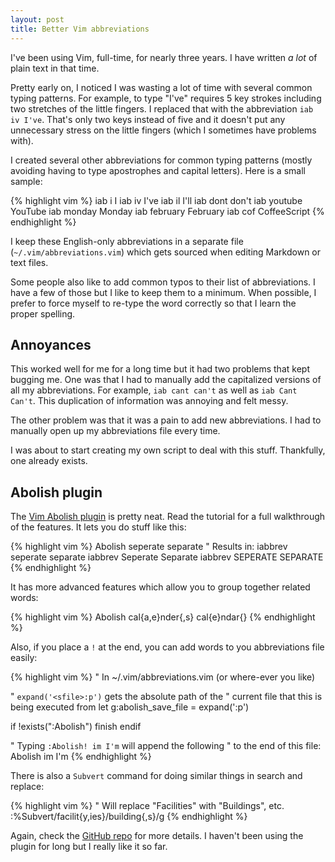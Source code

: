 ```yaml
---
layout: post
title: Better Vim abbreviations
---
```


I've been using Vim, full-time, for nearly three years. I have written *a lot* of plain text in that time. 

Pretty early on, I noticed I was wasting a lot of time with several common typing patterns. For example, to type "I've" requires 5 key strokes including two stretches of the little fingers. I replaced that with the abbreviation `iab iv I've`. That's only two keys instead of five and it doesn't put any unnecessary stress on the little fingers (which I sometimes have problems with). 


I created several other abbreviations for common typing patterns (mostly avoiding having to type apostrophes and capital letters). Here is a small sample:

{% highlight vim %}
iab i I
iab iv I've
iab il I'll
iab dont don't
iab youtube YouTube
iab monday Monday
iab february February
iab cof CoffeeScript
{% endhighlight %}

I keep these English-only abbreviations in a separate file (`~/.vim/abbreviations.vim`) which gets sourced when editing Markdown or text files. 

Some people also like to add common typos to their list of abbreviations. I have a few of those but I like to keep them to a minimum. When possible, I prefer to force myself to re-type the word correctly so that I learn the proper spelling. 

## Annoyances

This worked well for me for a long time but it had two problems that kept bugging me. One was that I had to manually add the capitalized versions of all my abbreviations. For example, `iab cant can't` as well as `iab Cant Can't`. This duplication of information was annoying and felt messy. 

The other problem was that it was a pain to add new abbreviations. I had to manually open up my abbreviations file every time. 

I was about to start creating my own script to deal with this stuff. Thankfully, one already exists. 

## Abolish plugin

The [Vim Abolish plugin](https://github.com/tpope/vim-abolish) is pretty neat. Read the tutorial for a full walkthrough of the features. It lets you do stuff like this:

{% highlight vim %}
Abolish seperate separate
" Results in:
iabbrev seperate separate
iabbrev Seperate Separate
iabbrev SEPERATE SEPARATE
{% endhighlight %}

It has more advanced features which allow you to group together related words:

{% highlight vim %}
Abolish cal{a,e}nder{,s} cal{e}ndar{}
{% endhighlight %}

Also, if you place a `!` at the end, you can add words to you abbreviations file easily:

{% highlight vim %}
" In ~/.vim/abbreviations.vim (or where-ever you like)

" `expand('<sfile>:p')` gets the absolute path of the 
" current file that this is being executed from
let g:abolish_save_file = expand('<sfile>:p')

if !exists(":Abolish")
  finish
endif

" Typing `:Abolish! im I'm` will append the following
" to the end of this file:
Abolish im I'm
{% endhighlight %}

There is also a `Subvert` command for doing similar things in search and replace:

{% highlight vim %}
" Will replace "Facilities" with "Buildings", etc.
:%Subvert/facilit{y,ies}/building{,s}/g
{% endhighlight %}

Again, check the [GitHub repo](https://github.com/tpope/vim-abolish) for more details. I haven't been using the plugin for long but I really like it so far. 
